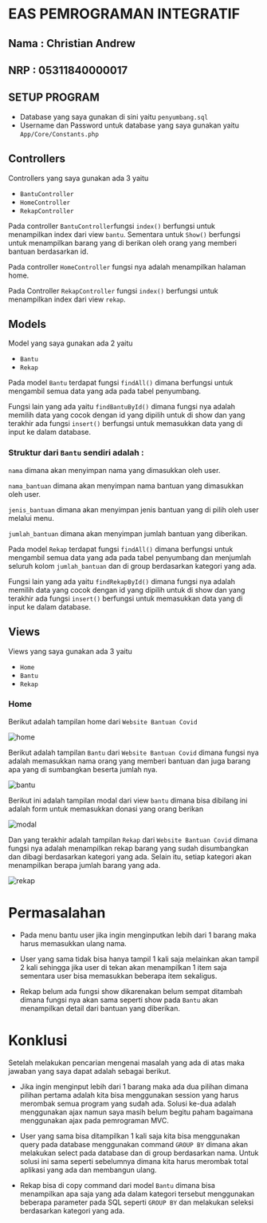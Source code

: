 # EAS PEMROGRAMAN INTEGRATIF

## Nama : Christian Andrew
## NRP : 05311840000017

## SETUP PROGRAM

* Database yang saya gunakan di sini yaitu ```penyumbang.sql```
* Username dan Password untuk database yang saya gunakan yaitu ```App/Core/Constants.php```

## Controllers

Controllers yang saya gunakan ada 3 yaitu 
* ```BantuController```
* ```HomeController```
* ```RekapController```

Pada controller ```BantuController```fungsi ```index()``` berfungsi untuk menampilkan index dari view ```bantu```. Sementara untuk ```Show()``` berfungsi untuk menampilkan barang yang di berikan oleh orang yang memberi bantuan berdasarkan id.

Pada controller ```HomeController``` fungsi nya adalah menampilkan halaman home.

Pada Controller ```RekapController``` fungsi ```index()``` berfungsi untuk menampilkan index dari view ```rekap```.


## Models

Model yang saya gunakan ada 2 yaitu 
* ```Bantu```
* ```Rekap```

Pada model ```Bantu``` terdapat fungsi ```findAll()``` dimana berfungsi untuk mengambil semua data yang ada pada tabel penyumbang. 

Fungsi lain yang ada yaitu ```findBantuById()``` dimana fungsi nya adalah memilih data yang cocok dengan id yang dipilih untuk di show dan yang terakhir ada fungsi ```insert()``` berfungsi untuk memasukkan data yang di input ke dalam database. 

### Struktur dari ```Bantu``` sendiri adalah :

```nama``` dimana akan menyimpan nama yang dimasukkan oleh user.

```nama_bantuan``` dimana akan menyimpan nama bantuan yang dimasukkan oleh user.

```jenis_bantuan``` dimana akan menyimpan jenis bantuan yang di pilih oleh user melalui menu.

```jumlah_bantuan``` dimana akan menyimpan jumlah bantuan yang diberikan.

Pada model ```Rekap``` terdapat fungsi ```findAll()``` dimana berfungsi untuk mengambil semua data yang ada pada tabel penyumbang dan menjumlah seluruh kolom ```jumlah_bantuan``` dan di group berdasarkan kategori yang ada. 

Fungsi lain yang ada yaitu ```findRekapById()``` dimana fungsi nya adalah memilih data yang cocok dengan id yang dipilih untuk di show dan yang terakhir ada fungsi ```insert()``` berfungsi untuk memasukkan data yang di input ke dalam database. 

## Views

Views yang saya gunakan ada 3 yaitu 
* ```Home```
* ```Bantu```
* ```Rekap```

### Home

Berikut adalah tampilan home dari ```Website Bantuan Covid```


![home](https://github.com/Alpha666/eas-pemrograman-integratif/blob/master/screenshot/Home.png)

Berikut adalah tampilan ```Bantu``` dari ```Website Bantuan Covid``` dimana fungsi nya adalah memasukkan nama orang yang memberi bantuan dan juga barang apa yang di sumbangkan beserta jumlah nya.   


![bantu](https://github.com/Alpha666/eas-pemrograman-integratif/blob/master/screenshot/Bantu.png)

Berikut ini adalah tampilan modal dari view ```bantu``` dimana bisa dibilang ini adalah form untuk memasukkan donasi yang orang berikan

![modal](https://github.com/Alpha666/eas-pemrograman-integratif/blob/master/screenshot/Modal.png)

Dan yang terakhir adalah tampilan ```Rekap``` dari ```Website Bantuan Covid``` dimana fungsi nya adalah menampilkan rekap barang yang sudah disumbangkan dan dibagi berdasarkan kategori yang ada. Selain itu, setiap kategori akan menampilkan berapa jumlah barang yang ada.

![rekap](https://github.com/Alpha666/eas-pemrograman-integratif/blob/master/screenshot/Rekap.png)


# Permasalahan

* Pada menu bantu user jika ingin menginputkan lebih dari 1 barang maka harus memasukkan ulang nama.

* User yang sama tidak bisa hanya tampil 1 kali saja melainkan akan tampil 2 kali sehingga jika user di tekan akan menampilkan 1 item saja sementara user bisa memasukkan beberapa item sekaligus.

* Rekap belum ada fungsi show dikarenakan belum sempat ditambah dimana fungsi nya akan sama seperti show pada ```Bantu``` akan menampilkan detail dari bantuan yang diberikan.

# Konklusi

Setelah melakukan pencarian mengenai masalah yang ada di atas maka jawaban yang saya dapat adalah sebagai berikut.

* Jika ingin menginput lebih dari 1 barang maka ada dua pilihan dimana pilihan pertama adalah kita bisa menggunakan session yang harus merombak semua program yang sudah ada. Solusi ke-dua adalah menggunakan ajax namun saya masih belum begitu paham bagaimana menggunakan ajax pada pemrograman MVC.

* User yang sama bisa ditampilkan 1 kali saja kita bisa menggunakan query pada database menggunakan command ```GROUP BY``` dimana akan melakukan select pada database dan di group berdasarkan nama. Untuk solusi ini sama seperti sebelumnya dimana kita harus merombak total aplikasi yang ada dan membangun ulang.

* Rekap bisa di copy command dari model ```Bantu``` dimana bisa menampilkan apa saja yang ada dalam kategori tersebut menggunakan beberapa parameter pada SQL seperti ```GROUP BY``` dan melakukan seleksi berdasarkan kategori yang ada.